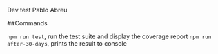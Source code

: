 Dev test Pablo Abreu


##Commands

``npm run test``, run the test suite and display the coverage report
``npm run after-30-days``, prints the result to console